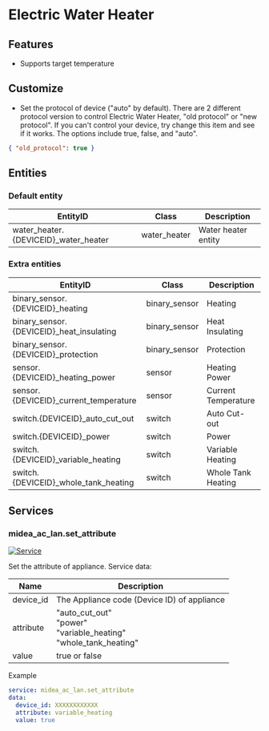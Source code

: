 # Electric Water Heater

## Features

- Supports target temperature

## Customize

- Set the protocol of device ("auto" by default).
  There are 2 different protocol version to control Electric Water Heater, "old protocol" or "new protocol".
  If you can't control your device, try change this item and see if it works.
  The options include true, false, and "auto".

```json
{ "old_protocol": true }
```

## Entities

### Default entity

| EntityID                              | Class        | Description         |
| ------------------------------------- | ------------ | ------------------- |
| water_heater.{DEVICEID}\_water_heater | water_heater | Water heater entity |

### Extra entities

| EntityID                                  | Class         | Description         |
| ----------------------------------------- | ------------- | ------------------- |
| binary_sensor.{DEVICEID}\_heating         | binary_sensor | Heating             |
| binary_sensor.{DEVICEID}\_heat_insulating | binary_sensor | Heat Insulating     |
| binary_sensor.{DEVICEID}\_protection      | binary_sensor | Protection          |
| sensor.{DEVICEID}\_heating_power          | sensor        | Heating Power       |
| sensor.{DEVICEID}\_current_temperature    | sensor        | Current Temperature |
| switch.{DEVICEID}\_auto_cut_out           | switch        | Auto Cut-out        |
| switch.{DEVICEID}\_power                  | switch        | Power               |
| switch.{DEVICEID}\_variable_heating       | switch        | Variable Heating    |
| switch.{DEVICEID}\_whole_tank_heating     | switch        | Whole Tank Heating  |

## Services

### midea_ac_lan.set_attribute

[![Service](https://my.home-assistant.io/badges/developer_call_service.svg)](https://my.home-assistant.io/redirect/developer_call_service/?service=midea_ac_lan.set_attribute)

Set the attribute of appliance. Service data:

| Name      | Description                                                                  |
| --------- | ---------------------------------------------------------------------------- |
| device_id | The Appliance code (Device ID) of appliance                                  |
| attribute | "auto_cut_out"<br />"power"<br />"variable_heating"<br/>"whole_tank_heating" |
| value     | true or false                                                                |

Example

```yaml
service: midea_ac_lan.set_attribute
data:
  device_id: XXXXXXXXXXXX
  attribute: variable_heating
  value: true
```
